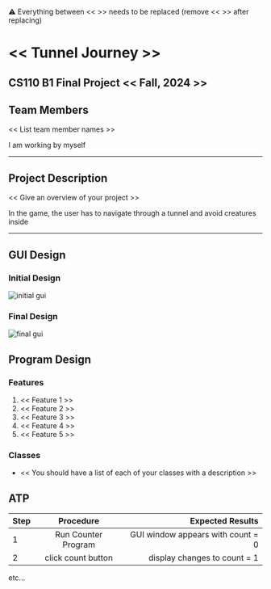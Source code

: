 
:warning: Everything between << >> needs to be replaced (remove << >> after replacing)

# << Tunnel Journey >>
## CS110 B1 Final Project  << Fall, 2024 >>

## Team Members

<< List team member names >>

I am working by myself
***

## Project Description

<< Give an overview of your project >>

In the game, the user has to navigate through a tunnel and avoid creatures inside 
***    

## GUI Design

### Initial Design

![initial gui](assets/gui.jpg)

### Final Design

![final gui](assets/finalgui.jpg)

## Program Design

### Features

1. << Feature 1 >>
2. << Feature 2 >>
3. << Feature 3 >>
4. << Feature 4 >>
5. << Feature 5 >>

### Classes

- << You should have a list of each of your classes with a description >>

## ATP

| Step                 |Procedure             |Expected Results                   |
|----------------------|:--------------------:|----------------------------------:|
|  1                   | Run Counter Program  |GUI window appears with count = 0  |
|  2                   | click count button   | display changes to count = 1      |
etc...
